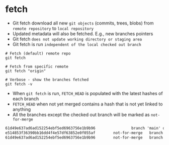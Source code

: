 # fetch

- Git fetch download all new `git objects` (commits, trees, blobs) from `remote repository` to `local repository`
- Updated metadata will also be fetched. E.g., new branches pointers
- Git fetch `does not update working directory or staging area`
- Git fetch is run `independent of the local checked out branch`

```shell
# Fetch (default) remote repo
git fetch

# Fetch from specific remote
git fetch "origin"

# Verbose - show the branches fetched
git fetch -v
```

- When `git fetch` is run, `FETCH_HEAD` is populated with the latest hashes of each branch
- `FETCH_HEAD` when not yet merged contains a hash that is not yet linked to anything
- All the branches except the checked out branch will be marked as `not-for-merge`

```txt
61d49e637ad6ad152254ebf5ed6963756e1b9b96                branch 'main' of github.com:hvitoi/test-repo
e514853f36390bb16dd4f4e57df63852e0f055af        not-for-merge   branch 'feature-1' of github.com:hvitoi/test-repo
61d49e637ad6ad152254ebf5ed6963756e1b9b96        not-for-merge   branch 'feature-2' of github.com:hvitoi/test-repo
```
